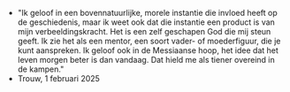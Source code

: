 - "Ik geloof in een bovennatuurlijke, morele instantie die invloed heeft op de geschiedenis, maar ik weet ook dat die instantie een product is van mijn verbeeldingskracht. Het is een zelf geschapen God die mij steun geeft. Ik zie het als een mentor, een soort vader- of moederfiguur, die je kunt aanspreken. Ik geloof ook in de Messiaanse hoop, het idee dat het leven morgen beter is dan vandaag. Dat hield me als tiener overeind in de kampen."
- Trouw, 1 februari 2025